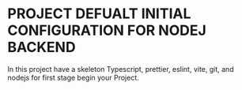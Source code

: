 # PROJECT DEFUALT INITIAL CONFIGURATION FOR NODEJ BACKEND

In this project have a skeleton Typescript, prettier, eslint, vite, git, and nodejs for first stage begin your Project.
